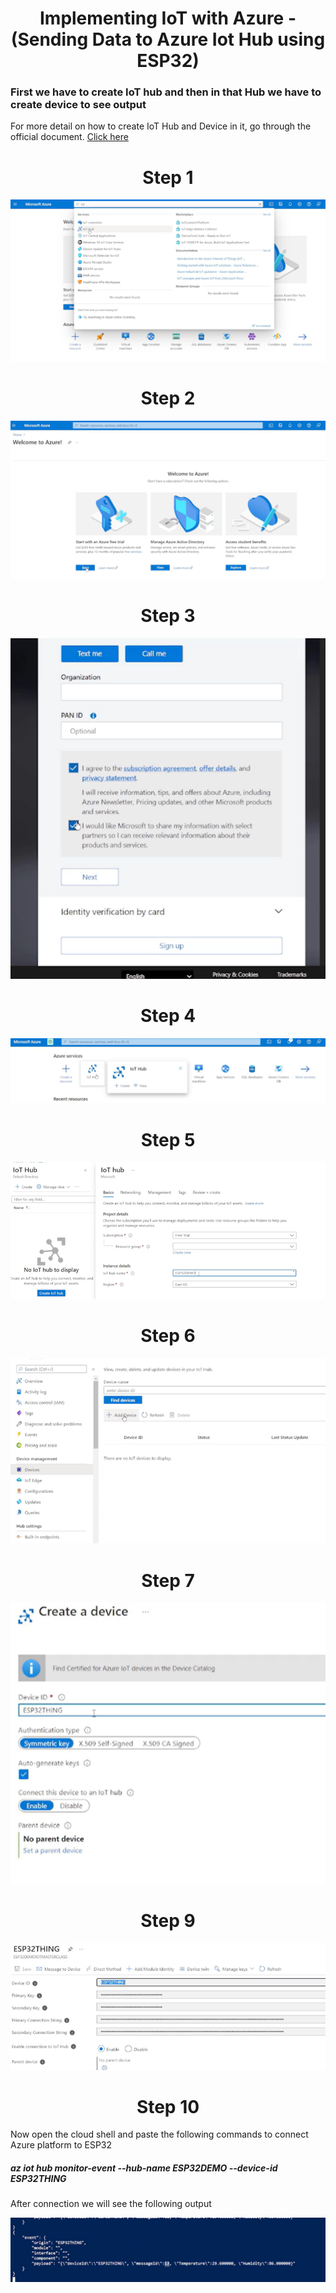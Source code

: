 <h1 align="center">Implementing IoT with Azure -(Sending Data to Azure Iot Hub using ESP32)
</h1>

### First we have to create IoT hub and then in that Hub we have to create device to see output
For more detail on how to create IoT Hub and Device in it, go through the official document. [Click here](https://learn.microsoft.com/en-us/azure/iot-hub/iot-hub-create-through-portal) 


<h1 align="center">Step 1
</h1>


<p align="center"><img src="https://github.com/RIT-MESH/Electronics-and-IoT-Projects/blob/main/12Implementing%20IoT%20with%20Azure%20-(Sending%20Data%20to%20Azure%20Iot%20Hub%20using%20ESP32)/Azure%20step%201.png?raw=true"alt="Sublime's custom image"/>
</p>

<h1 align="center">Step 2
</h1>


<p align="center"><img src="https://github.com/RIT-MESH/Electronics-and-IoT-Projects/blob/main/12Implementing%20IoT%20with%20Azure%20-(Sending%20Data%20to%20Azure%20Iot%20Hub%20using%20ESP32)/Azure%20step%202.png?raw=true"alt="Sublime's custom image"/>
</p>

<h1 align="center">Step 3
</h1>


<p align="center"><img src="https://github.com/RIT-MESH/Electronics-and-IoT-Projects/blob/main/12Implementing%20IoT%20with%20Azure%20-(Sending%20Data%20to%20Azure%20Iot%20Hub%20using%20ESP32)/Azure%20step%203.png?raw=true"alt="Sublime's custom image"/>
</p>

<h1 align="center">Step 4
</h1>


<p align="center"><img src="https://github.com/RIT-MESH/Electronics-and-IoT-Projects/blob/main/12Implementing%20IoT%20with%20Azure%20-(Sending%20Data%20to%20Azure%20Iot%20Hub%20using%20ESP32)/Azure%20step%204.png?raw=true"alt="Sublime's custom image"/>
</p>

<h1 align="center">Step 5
</h1>


<p align="center"><img src="https://github.com/RIT-MESH/Electronics-and-IoT-Projects/blob/main/12Implementing%20IoT%20with%20Azure%20-(Sending%20Data%20to%20Azure%20Iot%20Hub%20using%20ESP32)/Azure%20step%205.png?raw=true"alt="Sublime's custom image"/>
</p>

<h1 align="center">Step 6
</h1>


<p align="center"><img src="https://github.com/RIT-MESH/Electronics-and-IoT-Projects/blob/main/12Implementing%20IoT%20with%20Azure%20-(Sending%20Data%20to%20Azure%20Iot%20Hub%20using%20ESP32)/Azure%20step%206.png?raw=true"alt="Sublime's custom image"/>
</p>

<h1 align="center">Step 7
</h1>


<p align="center"><img src="https://github.com/RIT-MESH/Electronics-and-IoT-Projects/blob/main/12Implementing%20IoT%20with%20Azure%20-(Sending%20Data%20to%20Azure%20Iot%20Hub%20using%20ESP32)/Azure%20step%208.png?raw=true"alt="Sublime's custom image"/>
</p>

<h1 align="center">Step 9
</h1>


<p align="center"><img src="https://github.com/RIT-MESH/Electronics-and-IoT-Projects/blob/main/12Implementing%20IoT%20with%20Azure%20-(Sending%20Data%20to%20Azure%20Iot%20Hub%20using%20ESP32)/Azure%20step%209.png?raw=true"alt="Sublime's custom image"/>
</p>


<h1 align="center">Step 10
</h1>

Now open the cloud shell and paste the following commands to connect Azure platform to ESP32

##### az iot hub monitor-event --hub-name ESP32DEMO --device-id ESP32THING

After connection we will see the following output

<p align="center"><img src="https://github.com/RIT-MESH/Electronics-and-IoT-Projects/blob/main/12Implementing%20IoT%20with%20Azure%20-(Sending%20Data%20to%20Azure%20Iot%20Hub%20using%20ESP32)/Azure%20step%2010.png?raw=true"alt="Sublime's custom image"/>
</p>
